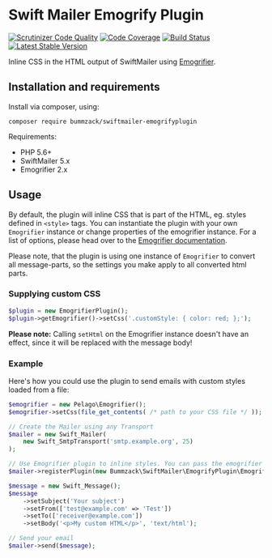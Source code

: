 # Swift Mailer Emogrify Plugin

[![Scrutinizer Code Quality](https://scrutinizer-ci.com/g/bummzack/swiftmailer-emogrifyplugin/badges/quality-score.png?b=master)](https://scrutinizer-ci.com/g/bummzack/swiftmailer-emogrifyplugin/?branch=master)
[![Code Coverage](https://codecov.io/gh/bummzack/swiftmailer-emogrifyplugin/branch/master/graph/badge.svg)](https://codecov.io/gh/bummzack/swiftmailer-emogrifyplugin)
[![Build Status](https://travis-ci.org/bummzack/swiftmailer-emogrifyplugin.svg?branch=master)](https://travis-ci.org/bummzack/swiftmailer-emogrifyplugin)
[![Latest Stable Version](https://poser.pugx.org/bummzack/swiftmailer-emogrifyplugin/v/stable)](https://packagist.org/packages/bummzack/swiftmailer-emogrifyplugin)

Inline CSS in the HTML output of SwiftMailer using [Emogrifier](https://github.com/MyIntervals/emogrifier).

## Installation and requirements

Install via composer, using:

    composer require bummzack/swiftmailer-emogrifyplugin
    
Requirements:

 - PHP 5.6+
 - SwiftMailer 5.x
 - Emogrifier 2.x
 
## Usage

By default, the plugin will inline CSS that is part of the HTML, eg. styles defined in `<style>` tags.
You can instantiate the plugin with your own `Emogrifier` instance or change properties of the emogrifier instance. 
For a list of options, please head over to the [Emogrifier documentation](https://github.com/MyIntervals/emogrifier#options).

Please note, that the plugin is using one instance of `Emogrifier` to convert all message-parts,
so the settings you make apply to all converted html parts.

### Supplying custom CSS

```php
$plugin = new EmogrifierPlugin();
$plugin->getEmogrifier()->setCss('.customStyle: { color: red; };');
```

**Please note:** Calling `setHtml` on the Emogrifier instance doesn't have an effect, since it will be replaced with
the message body!

### Example

Here's how you could use the plugin to send emails with custom styles loaded from a file:

```php
$emogrifier = new Pelago\Emogrifier();
$emogrifier->setCss(file_get_contents( /* path to your CSS file */ ));

// Create the Mailer using any Transport
$mailer = new Swift_Mailer(
    new Swift_SmtpTransport('smtp.example.org', 25)
);

// Use Emogrifier plugin to inline styles. You can pass the emogrifier instance as a parameter
$mailer->registerPlugin(new Bummzack\SwiftMailer\EmogrifyPlugin\EmogrifierPlugin($emogrifier));

$message = new Swift_Message();
$message
    ->setSubject('Your subject')
    ->setFrom(['test@example.com' => 'Test'])
    ->setTo(['receiver@example.com'])
    ->setBody('<p>My custom HTML</p>', 'text/html');

// Send your email
$mailer->send($message);
```
